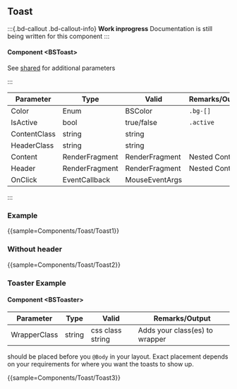 ﻿## Toast
:::{.bd-callout .bd-callout-info}
**Work inprogress** Documentation is still being written for this component
:::
#### Component \<BSToast\>
See [shared](layout/shared) for additional parameters    

:::

| Parameter    | Type           | Valid          | Remarks/Output | 
|--------------|----------------|----------------|----------------|
| Color        | Enum           | BSColor        | `.bg-[]`       | {.table-striped .p-2}
| IsActive     | bool           | true/false     | `.active`      |
| ContentClass | string         | string         |                |
| HeaderClass  | string         | string         |                |
| Content      | RenderFragment | RenderFragment | Nested Content |
| Header       | RenderFragment | RenderFragment | Nested Content |
| OnClick      | EventCallback  | MouseEventArgs |                |

:::

### Example

{{sample=Components/Toast/Toast1}}

### Without header
{{sample=Components/Toast/Toast2}}


### Toaster Example
#### Component \<BSToaster\>
| Parameter    | Type   | Valid            | Remarks/Output                  | 
|--------------|--------|------------------|---------------------------------|
| WrapperClass | string | css class string | Adds your class(es) to wrapper  | {.table-striped .p-2}

<BSToaster/> should be placed before you `@Body` in your layout. Exact placement depends on your requirements for where you want the toasts to show up. 

{{sample=Components/Toast/Toast3}}
